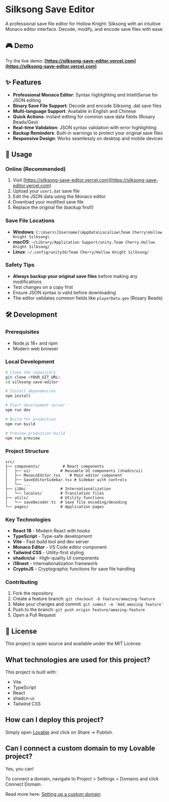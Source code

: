 # Silksong Save Editor

A professional save file editor for Hollow Knight: Silksong with an intuitive Monaco editor interface. Decode, modify, and encode save files with ease.

## 🎮 Demo

Try the live demo: **[https://silksong-save-editor.vercel.com](https://silksong-save-editor.vercel.com)**

## ✨ Features

- **Professional Monaco Editor**: Syntax highlighting and IntelliSense for JSON editing
- **Binary Save File Support**: Decode and encode Silksong .dat save files
- **Multi-language Support**: Available in English and Chinese
- **Quick Actions**: Instant editing for common save data fields (Rosary Beads/Geo)
- **Real-time Validation**: JSON syntax validation with error highlighting
- **Backup Reminders**: Built-in warnings to protect your original save files
- **Responsive Design**: Works seamlessly on desktop and mobile devices

## 🚀 Usage

### Online (Recommended)
1. Visit [https://silksong-save-editor.vercel.com](https://silksong-save-editor.vercel.com)
2. Upload your `user1.dat` save file
3. Edit the JSON data using the Monaco editor
4. Download your modified save file
5. Replace the original file (backup first!)

### Save File Locations
- **Windows**: `C:\Users\[Username]\AppData\LocalLow\Team Cherry\Hollow Knight Silksong\`
- **macOS**: `~/Library/Application Support/unity.Team Cherry.Hollow Knight Silksong/`
- **Linux**: `~/.config/unity3d/Team Cherry/Hollow Knight Silksong/`

### Safety Tips
- **Always backup your original save files** before making any modifications
- Test changes on a copy first
- Ensure JSON syntax is valid before downloading
- The editor validates common fields like `playerData.geo` (Rosary Beads)

## 🛠️ Development

### Prerequisites
- Node.js 18+ and npm
- Modern web browser

### Local Development
```bash
# Clone the repository
git clone <YOUR_GIT_URL>
cd silksong-save-editor

# Install dependencies
npm install

# Start development server
npm run dev

# Build for production
npm run build

# Preview production build
npm run preview
```

### Project Structure
```
src/
├── components/          # React components
│   ├── ui/             # Reusable UI components (shadcn/ui)
│   ├── MonacoEditor.tsx    # Main editor component
│   ├── SaveEditorSidebar.tsx # Sidebar with controls
│   └── ...
├── i18n/               # Internationalization
│   └── locales/        # Translation files
├── utils/              # Utility functions
│   └── saveDecoder.ts  # Save file encoding/decoding
└── pages/              # Application pages
```

### Key Technologies
- **React 18** - Modern React with hooks
- **TypeScript** - Type-safe development
- **Vite** - Fast build tool and dev server
- **Monaco Editor** - VS Code editor component
- **Tailwind CSS** - Utility-first styling
- **shadcn/ui** - High-quality UI components
- **i18next** - Internationalization framework
- **CryptoJS** - Cryptographic functions for save file handling

### Contributing
1. Fork the repository
2. Create a feature branch: `git checkout -b feature/amazing-feature`
3. Make your changes and commit: `git commit -m 'Add amazing feature'`
4. Push to the branch: `git push origin feature/amazing-feature`
5. Open a Pull Request

## 📝 License

This project is open source and available under the MIT License.

## What technologies are used for this project?

This project is built with:

- Vite
- TypeScript
- React
- shadcn-ui
- Tailwind CSS

## How can I deploy this project?

Simply open [Lovable](https://lovable.dev/projects/6b3dfcdd-0b07-47bc-a8d8-82cec95876f9) and click on Share -> Publish.

## Can I connect a custom domain to my Lovable project?

Yes, you can!

To connect a domain, navigate to Project > Settings > Domains and click Connect Domain.

Read more here: [Setting up a custom domain](https://docs.lovable.dev/tips-tricks/custom-domain#step-by-step-guide)
